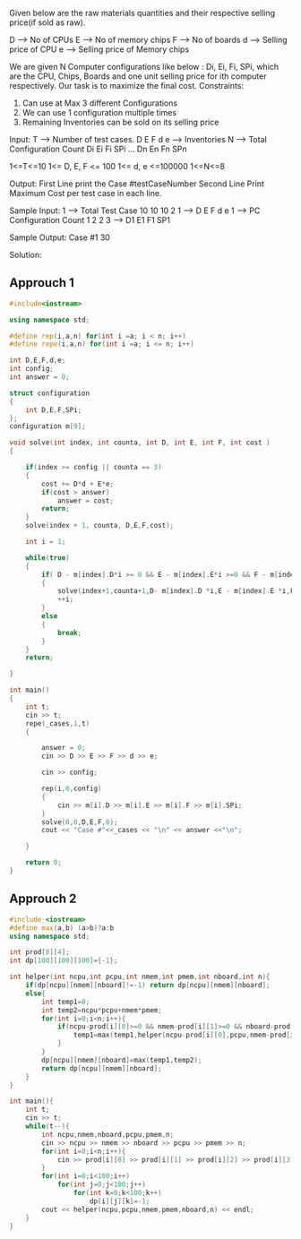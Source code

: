 Given below are the raw materials quantities and their respective selling price(if sold as raw).

D --> No of CPUs
E --> No of memory chips
F --> No of boards
d --> Selling price of CPU
e --> Selling price of Memory chips

We are given N Computer configurations like below : 
Di, Ei, Fi, SPi, which are the CPU, Chips, Boards and one unit selling price for ith computer respectively.
Our task is to maximize the final cost.
Constraints:
1. Can use at Max 3 different Configurations
2. We can use 1 configuration multiple times
3. Remaining Inventories can be sold on its selling price

Input:
T --> Number of test cases.
D E F d e --> Inventories
N --> Total Configuration Count
Di Ei Fi SPi
...
Dn En Fn SPn

1<=T<=10
1<= D, E, F <= 100
1<= d, e <=100000
1<=N<=8

Output:
First Line print the Case #testCaseNumber
Second Line Print Maximum Cost per test case in each line.

Sample Input:
1 --> Total Test Case
10 10 10 2 1 --> D E F d e
1 --> PC Configuration Count
1 2 2 3 --> D1 E1 F1 SP1

Sample Output:
Case #1
30


Solution:
## Approuch 1
```cpp
#include<iostream>

using namespace std;

#define rep(i,a,n) for(int i =a; i < n; i++)
#define repe(i,a,n) for(int i =a; i <= n; i++)

int D,E,F,d,e;
int config;
int answer = 0;

struct configuration
{
    int D,E,F,SPi;
};
configuration m[9];

void solve(int index, int counta, int D, int E, int F, int cost )
{

    if(index >= config || counta == 3)
    {
        cost += D*d + E*e;
        if(cost > answer)
            answer = cost;
        return;
    }
    solve(index + 1, counta, D,E,F,cost);

    int i = 1;

    while(true)
    {
        if( D - m[index].D*i >= 0 && E - m[index].E*i >=0 && F - m[index].F*i >= 0 )
        {
            solve(index+1,counta+1,D- m[index].D *i,E - m[index].E *i,F- m[index].F*i, cost+ m[index].SPi * i);
            ++i;
        }
        else
        {
            break;
        }
    }
    return;

}

int main()
{
    int t;
    cin >> t;
    repe(_cases,1,t)
    {

        answer = 0;
        cin >> D >> E >> F >> d >> e;

        cin >> config;

        rep(i,0,config)
        {
            cin >> m[i].D >> m[i].E >> m[i].F >> m[i].SPi;
        }
        solve(0,0,D,E,F,0);
        cout << "Case #"<<_cases << "\n" << answer <<"\n";

    }

    return 0;
}
```

## Approuch 2
```cpp
#include <iostream>
#define max(a,b) (a>b)?a:b
using namespace std;

int prod[8][4];
int dp[100][100][100]={-1};

int helper(int ncpu,int pcpu,int nmem,int pmem,int nboard,int n){
    if(dp[ncpu][nmem][nboard]!=-1) return dp[ncpu][nmem][nboard];
    else{
        int temp1=0;
        int temp2=ncpu*pcpu+nmem*pmem;
        for(int i=0;i<n;i++){
            if(ncpu-prod[i][0]>=0 && nmem-prod[i][1]>=0 && nboard-prod[i][2]>=0){
                temp1=max(temp1,helper(ncpu-prod[i][0],pcpu,nmem-prod[i][1],pmem,nboard-prod[i][2],n)+prod[i][3]);
            }
        }
        dp[ncpu][nmem][nboard]=max(temp1,temp2);
        return dp[ncpu][nmem][nboard];
    } 
}

int main(){
    int t;
    cin >> t;
    while(t--){
        int ncpu,nmem,nboard,pcpu,pmem,n;
        cin >> ncpu >> nmem >> nboard >> pcpu >> pmem >> n;
        for(int i=0;i<n;i++){
            cin >> prod[i][0] >> prod[i][1] >> prod[i][2] >> prod[i][3];
        }
        for(int i=0;i<100;i++)
            for(int j=0;j<100;j++)
                for(int k=0;k<100;k++)
                    dp[i][j][k]=-1;
        cout << helper(ncpu,pcpu,nmem,pmem,nboard,n) << endl;
    }
}

```